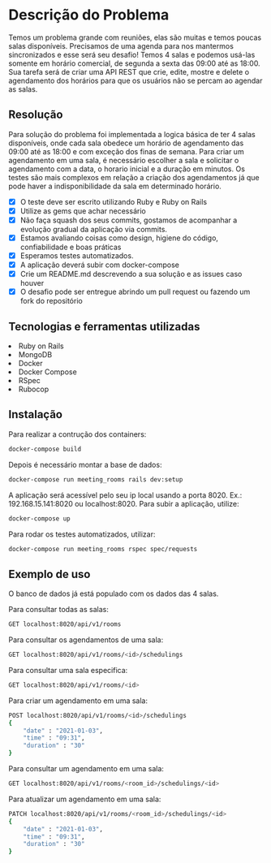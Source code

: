 # Descrição do Problema
Temos um problema grande com reuniões, elas são muitas e temos poucas salas disponíveis.
Precisamos de uma agenda para nos mantermos sincronizados e esse será seu desafio!
Temos 4 salas e podemos usá-las somente em horário comercial, de segunda a sexta das 09:00 até as 18:00.
Sua tarefa será de criar uma API REST que crie, edite, mostre e delete o agendamento dos horários para que os usuários não se percam ao agendar as salas.

## Resolução
Para solução do problema foi implementada a logica básica de ter 4 salas disponíveis, onde cada sala obedece um horário de agendamento das 09:00 até as 18:00 e com exceção dos finas de semana. Para criar um agendamento em uma sala, é necessário escolher a sala e solicitar o agendamento com a data, o horario inicial e a duração em minutos. Os testes são mais complexos em relação a criação dos agendamentos já que pode haver a indisponibilidade da sala em determinado horário.

- [x] O teste deve ser escrito utilizando Ruby e Ruby on Rails
- [x] Utilize as gems que achar necessário
- [x] Não faça squash dos seus commits, gostamos de acompanhar a evolução gradual da aplicação via commits.
- [x] Estamos avaliando coisas como design, higiene do código, confiabilidade e boas práticas
- [x] Esperamos testes automatizados.
- [x] A aplicação deverá subir com docker-compose
- [x] Crie um README.md descrevendo a sua solução e as issues caso houver
- [x] O desafio pode ser entregue abrindo um pull request ou fazendo um fork do repositório

## Tecnologias e ferramentas utilizadas
<li>Ruby on Rails
<li>MongoDB
<li>Docker
<li>Docker Compose
<li>RSpec
<li>Rubocop


## Instalação

Para realizar a contrução dos containers:
```sh
docker-compose build

```
Depois é necessário montar a base de dados:

```sh
docker-compose run meeting_rooms rails dev:setup

```
A aplicação será acessível pelo seu ip local usando a porta 8020. Ex.: 192.168.15.141:8020 ou localhost:8020.
Para subir a aplicação, utilize:
```sh
docker-compose up

```
Para rodar os testes automatizados, utilizar:

```sh
docker-compose run meeting_rooms rspec spec/requests

```
## Exemplo de uso
O banco de dados já está populado com os dados das 4 salas.

Para consultar todas as salas:
```sh
GET localhost:8020/api/v1/rooms

```

Para consultar os agendamentos de uma sala:
```sh
GET localhost:8020/api/v1/rooms/<id>/schedulings

```

Para consultar uma sala especifica:
```sh
GET localhost:8020/api/v1/rooms/<id>

```
Para criar um agendamento em uma sala:
```sh
POST localhost:8020/api/v1/rooms/<id>/schedulings
{
	"date" : "2021-01-03",
	"time" : "09:31",
	"duration" : "30"
}

```

Para consultar um agendamento em uma sala:
```sh
GET localhost:8020/api/v1/rooms/<room_id>/schedulings/<id>

```

Para atualizar um agendamento em uma sala:
```sh
PATCH localhost:8020/api/v1/rooms/<room_id>/schedulings/<id>
{
	"date" : "2021-01-03",
	"time" : "09:31",
	"duration" : "30"
}

```
